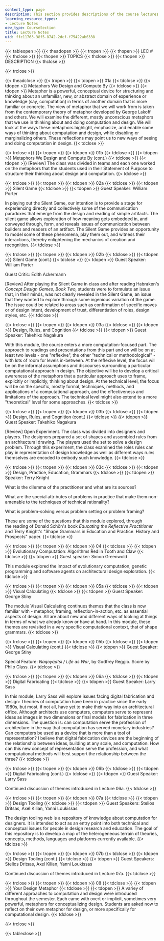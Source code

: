 ```yaml
---
content_type: page
description: This section provides descriptions of the course lectures.
learning_resource_types:
- Lecture Notes
ocw_type: CourseSection
title: Lecture Notes
uid: ffc11763-38f5-8742-2def-f75422ab6338
---
```


{{< tableopen >}}
{{< theadopen >}}
{{< tropen >}}
{{< thopen >}}
LEC #
{{< thclose >}}
{{< thopen >}}
TOPICS
{{< thclose >}}
{{< thopen >}}
DESCRIPTION
{{< thclose >}}

{{< trclose >}}

{{< theadclose >}}
{{< tropen >}}
{{< tdopen >}}
01a
{{< tdclose >}}
{{< tdopen >}}
Metaphors We Design and Compute By
{{< tdclose >}}
{{< tdopen >}}
Metaphor is a powerful, conceptual device for structuring and thinking about an unfamiliar, new, or abstract domain of experience or knowledge (say, computation) in terms of another domain that is more familiar or concrete. The view of metaphor that we will work from is taken from the contemporary theory of metaphor developed by George Lakoff and others. We will examine the different, mostly unconscious metaphors that we use in thinking about and doing computation and design. We will look at the ways these metaphors highlight, emphasize, and enable some ways of thinking about computation and design, while disabling or marginalizing others. These reflections may point us to new ways of seeing and doing computation in design.
{{< tdclose >}}

{{< trclose >}}
{{< tropen >}}
{{< tdopen >}}
01b
{{< tdclose >}}
{{< tdopen >}}
Metaphors We Design and Compute By (cont.)
{{< tdclose >}}
{{< tdopen >}}
\[Review\] The class was divided in teams and each one worked on the metaphors that the students used in their Statement of Purpose to structure their thinking about design and computation.
{{< tdclose >}}

{{< trclose >}}
{{< tropen >}}
{{< tdopen >}}
02a
{{< tdclose >}}
{{< tdopen >}}
Silent Game
{{< tdclose >}}
{{< tdopen >}}
Guest Speaker: William Porter  
  
In playing out the Silent Game, our intention is to provide a stage for experiencing directly and collectively some of the communication paradoxes that emerge from the design and reading of simple artifacts. The silent game allows exploration of how meaning gets embedded in, and conveyed through, form, and reveals issues of communication between builders and readers of an artifact. The Silent Game provides an opportunity to model some of these phenomena, play them out, and witness their interactions, thereby enlightening the mechanics of creation and recognition.
{{< tdclose >}}

{{< trclose >}}
{{< tropen >}}
{{< tdopen >}}
02b
{{< tdclose >}}
{{< tdopen >}}
Silent Game (cont.)
{{< tdclose >}}
{{< tdopen >}}
Guest Speaker: William Porter  
  
Guest Critic: Edith Ackermann  
  
\[Review\] After playing the Silent Game in class and after reading Habraken's _Concept Design Games, Book Two,_ students were to formulate an issue that, in their minds, was not clearly revealed in the Silent Game, an issue that they wanted to explore through some ingenious variation of the game. The issue could be related to areas such as confirmation of specific moves or of design intent, development of trust, differentiation of roles, design styles, etc.
{{< tdclose >}}

{{< trclose >}}
{{< tropen >}}
{{< tdopen >}}
03a
{{< tdclose >}}
{{< tdopen >}}
Design, Rules, and Cognition
{{< tdclose >}}
{{< tdopen >}}
Guest Speaker: Takehiko Nagakura  
  
With this module, the course enters a more computation-focused part. The approach to readings and presentations from this part and on will be on at least two levels - one "reflexive", the other "technical or methodological" - with lots of room for levels in-between. At the reflexive level, the focus will be on the informal assumptions and discourses surrounding a particular computational approach in design. The objective will be to develop a critical awareness of the metaphors that a particular approach uses to frame, explicitly or implicitly, thinking about design. At the technical level, the focus will be on the specific, mostly formal, techniques, methods, and applications of a computational approach, and the effectiveness and limitations of the approach. The technical level might also extend to a more "theoretical" level for some approaches.
{{< tdclose >}}

{{< trclose >}}
{{< tropen >}}
{{< tdopen >}}
03b
{{< tdclose >}}
{{< tdopen >}}
Design, Rules, and Cognition (cont.)
{{< tdclose >}}
{{< tdopen >}}
Guest Speaker: Takehiko Nagakura  
  
\[Review\] Open Experiment. The class was divided into designers and players. The designers prepared a set of shapes and assembled rules from an architectural drawing. The players used the set to solve a design problem. Through this experiment, the class examined the roles rules can play in representation of design knowledge as well as different ways rules themselves are encoded to embody such knowledge.
{{< tdclose >}}

{{< trclose >}}
{{< tropen >}}
{{< tdopen >}}
03c
{{< tdclose >}}
{{< tdopen >}}
Design, Practice, Education, Grammars
{{< tdclose >}}
{{< tdopen >}}
Speaker: Terry Knight  
  
What is the dilemma of the practitioner and what are its sources?  
  
What are the special attributes of problems in practice that make them non-amenable to the techniques of technical rationality?  
  
What is problem-solving versus problem setting or problem framing?  
  
These are some of the questions that this module explored, through the reading of Donald Schön's book _Educating the Reflective Practitioner_ and Terry Knight's "Shape Grammars in Education and Practice: History and Prospects" paper.
{{< tdclose >}}

{{< trclose >}}
{{< tropen >}}
{{< tdopen >}}
04
{{< tdclose >}}
{{< tdopen >}}
Evolutionary Computation: Algorithms Red in Tooth and Claw
{{< tdclose >}}
{{< tdopen >}}
Guest speaker: Simon Greenwold  
  
This module explored the impact of evolutionary computation, genetic programming and software agents on architectural design exploration.
{{< tdclose >}}

{{< trclose >}}
{{< tropen >}}
{{< tdopen >}}
05a
{{< tdclose >}}
{{< tdopen >}}
Visual Calculating
{{< tdclose >}}
{{< tdopen >}}
Guest Speaker: George Stiny  
  
The module Visual Calculating continues themes that the class is now familiar with - metaphor, framing, reflection-in-action, etc. as essential aspects of design. All are about new and different ways of looking at things in terms of what we already know or have at hand. In this module, these themes are revisited in a very specific computational context, that of shape grammars.
{{< tdclose >}}

{{< trclose >}}
{{< tropen >}}
{{< tdopen >}}
05b
{{< tdclose >}}
{{< tdopen >}}
Visual Calculating (cont.)
{{< tdclose >}}
{{< tdopen >}}
Guest Speaker: George Stiny  
  
Special Feature: _Naqoyqatsi / Life as War_, by Godfrey Reggio. Score by Philp Glass.
{{< tdclose >}}

{{< trclose >}}
{{< tropen >}}
{{< tdopen >}}
06a
{{< tdclose >}}
{{< tdopen >}}
Digital Fabricating
{{< tdclose >}}
{{< tdopen >}}
Guest Speaker: Larry Sass  
  
In this module, Larry Sass will explore issues facing digital fabrication and design: Theories of computation have been in practice since the early 1980s, but most, if not all, have yet to make their way into an architectural office. Although architects use computers, computers serve to represent ideas as images in two dimensions or final models for fabrication in three dimensions. The question is: can computation serve the profession of architecture in the way that computation has served monetary industries? Can computers be used as a device that is more than a tool of representation? I believe that digital fabrication devices are the beginning of the relationship between ideas, building at any scale, and computation. How can this new concept of representation serve the profession, and what computational methods will best support the relationship between the three?
{{< tdclose >}}

{{< trclose >}}
{{< tropen >}}
{{< tdopen >}}
06b
{{< tdclose >}}
{{< tdopen >}}
Digital Fabricating (cont.)
{{< tdclose >}}
{{< tdopen >}}
Guest Speaker: Larry Sass  
  
Continued discussion of themes introduced in Lecture 06a.
{{< tdclose >}}

{{< trclose >}}
{{< tropen >}}
{{< tdopen >}}
07a
{{< tdclose >}}
{{< tdopen >}}
Design Tooling
{{< tdclose >}}
{{< tdopen >}}
Guest Speakers: Stelios Dritsas, Axel Kilian, Yanni Loukissas  
  
The design tooling web is a repository of knowledge about computation for designers. It is intended to act as an entry point into both technical and conceptual issues for people in design research and education. The goal of this repository is to develop a map of the heterogeneous terrain of theories, concepts, methods, languages and platforms currently available.
{{< tdclose >}}

{{< trclose >}}
{{< tropen >}}
{{< tdopen >}}
07b
{{< tdclose >}}
{{< tdopen >}}
Design Tooling (cont.)
{{< tdclose >}}
{{< tdopen >}}
Guest Speakers: Stelios Dritsas, Axel Kilian, Yanni Loukissas  
  
Continued discussion of themes introduced in Lecture 07a.
{{< tdclose >}}

{{< trclose >}}
{{< tropen >}}
{{< tdopen >}}
08
{{< tdclose >}}
{{< tdopen >}}
Your Design Metaphor
{{< tdclose >}}
{{< tdopen >}}
A variey of different approaches to computation and design were introduced throughout the semester. Each came with overt or implicit, sometimes very powerful, metaphors for conceptualizing design. Students are asked now to reflect on their own metaphor for design, or more specifically for computational design.
{{< tdclose >}}

{{< trclose >}}

{{< tableclose >}}